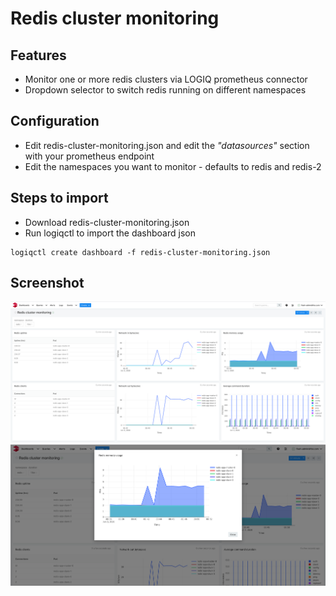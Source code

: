 # Redis cluster monitoring

## Features
* Monitor one or more redis clusters via LOGIQ prometheus connector
* Dropdown selector to switch redis running on different namespaces

## Configuration

* Edit redis-cluster-monitoring.json and edit the *"datasources"* section with your prometheus endpoint
* Edit the namespaces you want to monitor - defaults to redis and redis-2

## Steps to import

* Download redis-cluster-monitoring.json
* Run logiqctl to import the dashboard json

```
logiqctl create dashboard -f redis-cluster-monitoring.json
```

## Screenshot
![image info](./redis-dash-0.png)
![image info](./redis-dash-1.png)
